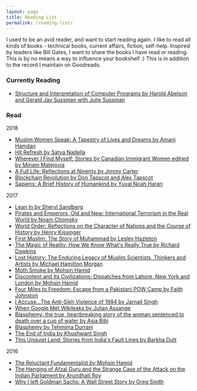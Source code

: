 ```yaml
---
layout: page
title: Reading List
permalink: /reading-list/
---
```


I used to be an avid reader, and want to start reading again. I like to read all kinds of books - technical books, current affairs, fiction, self-help. Inspired by leaders like Bill Gates, I want to share the books I have read or reading. This is by no means a way to influence your bookshelf :) This is in addition to the record I maintain on Goodreads.

### Currently Reading

* [Structure and Interpretation of Computer Programs by Harold Abelson and Gerald Jay Sussman with Julie Sussman](https://mitpress.mit.edu/sicp/)

### Read

2018
* [Muslim Women Speak: A Tapestry of Lives and Dreams by Amani Hamdan](https://www.canadianscholars.ca/awards/muslim-women-speak-a-tapestry-of-lives-and-dreams-winner-of-the-2011-outstanding-scholarship-prize)
* [Hit Refresh by Satya Nadella](https://news.microsoft.com/hitrefresh/)
* [Wherever I Find Myself: Stories by Canadian Immigrant Women editied by Miriam Matejovia](http://caitlin-press.com/our-books/wherever-i-find-myself/)  
* [A Full Life: Reflections at Ninenty by Jimmy Carter](http://www.simonandschuster.ca/books/A-Full-Life/Jimmy-Carter/9781501115646)  
* [Blockchain Revolution by Don Tapscot and Alex Tapscot](http://dontapscott.com/books/blockchain-revolution/)  
* [Sapiens: A Brief History of Humankind by Yuval Noah Harari](http://www.ynharari.com/book/sapiens/) 

2017
* [Lean In by Sheryl Sandberg](https://leanin.org/book/)  
* [Pirates and Emperors, Old and New: International Terrorism in the Real World by Noam Chomsky](https://chomsky.info/books/)  
* [World Order: Reflections on the Character of Nations and the Course of History by Henry Kissinger](http://www.henryakissinger.com/books.html)  
* [First Muslim: The Story of Muhammad by Lesley Hazleton](http://thefirstmuslim.com/)  
* [The Magic of Reality: How We Know What's Really True by Richard Dawkins](https://www.richarddawkins.net/2013/02/the-magic-of-reality-hardcover/)  
* [Lost History: The Enduring Legacy of Muslim Scientists, Thinkers and Artists by Michael Hamilton Morgan](http://losthistoryonline.com/book.html)  
* [Moth Smoke by Mohsin Hamid](http://www.mohsinhamid.com/books.html)  
* [Discontent and Its Civilizations: Dispatches from Lahore, New York and London by Mohsin Hamid](http://www.mohsinhamid.com/books.html)  
* [Four Miles to Freedom: Escape from a Pakistani POW Camp by Faith Johnston](https://www.goodreads.com/book/show/19501549-four-miles-to-freedom)  
* [I Accuse...The Anti-Sikh Violence of 1984 by Jarnail Singh](https://www.goodreads.com/book/show/8587161-i-accuse-)  
* [When Google Met Wikileaks by Julian Assange](http://www.orbooks.com/catalog/when-google-met-wikileaks/)  
* [Blasphemy: the true, heartbreaking story of the woman sentenced to death over a cup of water by Asia Bibi](https://books.google.ca/books/about/Blasphemy.html?id=bXAsLgEACAAJ&redir_esc=y)  
* [Blasphemy by Tehmima Durrani](http://www.tehminadurrani.com/art_books.html)  
* [The End of India by Khushwant Singh](https://www.goodreads.com/book/show/2221909.The_End_of_India)  
* [This Unquiet Land: Stories from India's Fault Lines by Barkha Dutt](https://www.goodreads.com/book/show/27844365-this-unquiet-land)  

2016
* [The Reluctant Fundamentalist by Mohsin Hamid](http://www.mohsinhamid.com/books.html)  
* [The Hanging of Afzal Guru and the Strange Case of the Attack on the Indian Parliament by Arundhati Roy](https://www.goodreads.com/book/show/17786641-the-hanging-of-afzal-guru-and-the-strange-case-of-the-attack-on-the-indi)  
* [Why I left Goldman Sachs: A Wall Street Story by Greg Smith](https://www.goodreads.com/book/show/16059838-why-i-left-goldman-sachs)  

